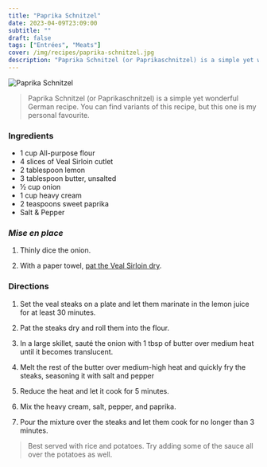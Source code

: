 ```yaml
---
title: "Paprika Schnitzel"
date: 2023-04-09T23:09:00
subtitle: ""
draft: false
tags: ["Entrées", "Meats"]
cover: /img/recipes/paprika-schnitzel.jpg
description: "Paprika Schnitzel (or Paprikaschnitzel) is a simple yet wonderful German recipe. You can find variants of this recipe, but this one is my personal favourite."
---
```


<div class="my-flexbox row-collapse center basic-gap" >
  <div>
    <img src="/img/recipes/paprika-schnitzel.jpg" alt="Paprika Schnitzel" class="cover-img">
  </div>
  <div>
    <blockquote>
      Paprika Schnitzel (or Paprikaschnitzel) is a simple yet wonderful German recipe. You can find variants of this recipe, but this one is my personal favourite.
    </blockquote>
  </div>
</div>

### Ingredients

- 1 cup All-purpose flour
- 4 slices of Veal Sirloin cutlet
- 2 tablespoon lemon
- 3 tablespoon butter, unsalted
- ½ cup onion
- 1 cup heavy cream
- 2 teaspoons sweet paprika
- Salt & Pepper

### _Mise en place_

1. Thinly dice the onion.

2. With a paper towel, [pat the Veal Sirloin dry](## "This helps the seasoning").

### Directions

1. Set the veal steaks on a plate and let them marinate in the lemon juice for at least 30 minutes.

2. Pat the steaks dry and roll them into the flour.

3. In a large skillet, sauté the onion with 1 tbsp of butter over medium heat until it becomes translucent.

4. Melt the rest of the butter over medium-high heat and quickly fry the steaks, seasoning it with salt and pepper

5. Reduce the heat and let it cook for 5 minutes.

6. Mix the heavy cream, salt, pepper, and paprika.

7. Pour the mixture over the steaks and let them cook for no longer than 3 minutes.

> Best served with rice and potatoes. Try adding some of the sauce all over the potatoes as well.